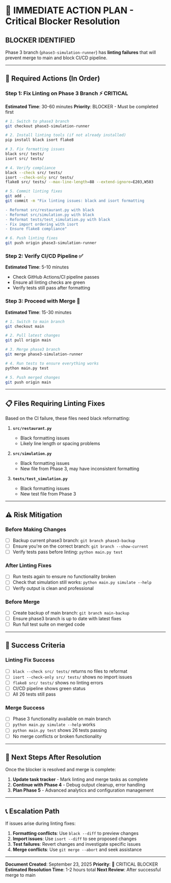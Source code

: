 # 🚨 IMMEDIATE ACTION PLAN - Critical Blocker Resolution

## **BLOCKER IDENTIFIED**
Phase 3 branch (`phase3-simulation-runner`) has **linting failures** that will prevent merge to main and block CI/CD pipeline.

---

## 🎯 **Required Actions (In Order)**

### **Step 1: Fix Linting on Phase 3 Branch** ⚡ CRITICAL
**Estimated Time**: 30-60 minutes
**Priority**: BLOCKER - Must be completed first

```bash
# 1. Switch to phase3 branch
git checkout phase3-simulation-runner

# 2. Install linting tools (if not already installed)
pip install black isort flake8

# 3. Fix formatting issues
black src/ tests/
isort src/ tests/

# 4. Verify compliance
black --check src/ tests/
isort --check-only src/ tests/
flake8 src/ tests/ --max-line-length=88 --extend-ignore=E203,W503

# 5. Commit linting fixes
git add .
git commit -m "Fix linting issues: black and isort formatting

- Reformat src/restaurant.py with black
- Reformat src/simulation.py with black
- Reformat tests/test_simulation.py with black
- Fix import ordering with isort
- Ensure flake8 compliance"

# 6. Push linting fixes
git push origin phase3-simulation-runner
```

### **Step 2: Verify CI/CD Pipeline** ✅
**Estimated Time**: 5-10 minutes

- Check GitHub Actions/CI pipeline passes
- Ensure all linting checks are green
- Verify tests still pass after formatting

### **Step 3: Proceed with Merge** 🔄
**Estimated Time**: 15-30 minutes

```bash
# 1. Switch to main branch
git checkout main

# 2. Pull latest changes
git pull origin main

# 3. Merge phase3 branch
git merge phase3-simulation-runner

# 4. Run tests to ensure everything works
python main.py test

# 5. Push merged changes
git push origin main
```

---

## 📋 **Files Requiring Linting Fixes**

Based on the CI failure, these files need black reformatting:

1. **`src/restaurant.py`**
   - Black formatting issues
   - Likely line length or spacing problems

2. **`src/simulation.py`**
   - Black formatting issues
   - New file from Phase 3, may have inconsistent formatting

3. **`tests/test_simulation.py`**
   - Black formatting issues
   - New test file from Phase 3

---

## ⚠️ **Risk Mitigation**

### **Before Making Changes**
- [ ] Backup current phase3 branch: `git branch phase3-backup`
- [ ] Ensure you're on the correct branch: `git branch --show-current`
- [ ] Verify tests pass before linting: `python main.py test`

### **After Linting Fixes**
- [ ] Run tests again to ensure no functionality broken
- [ ] Check that simulation still works: `python main.py simulate --help`
- [ ] Verify output is clean and professional

### **Before Merge**
- [ ] Create backup of main branch: `git branch main-backup`
- [ ] Ensure phase3 branch is up to date with latest fixes
- [ ] Run full test suite on merged code

---

## 🎯 **Success Criteria**

### **Linting Fix Success**
- [ ] `black --check src/ tests/` returns no files to reformat
- [ ] `isort --check-only src/ tests/` shows no import issues
- [ ] `flake8 src/ tests/` shows no linting errors
- [ ] CI/CD pipeline shows green status
- [ ] All 26 tests still pass

### **Merge Success**
- [ ] Phase 3 functionality available on main branch
- [ ] `python main.py simulate --help` works
- [ ] `python main.py test` shows 26 tests passing
- [ ] No merge conflicts or broken functionality

---

## 🚀 **Next Steps After Resolution**

Once the blocker is resolved and merge is complete:

1. **Update task tracker** - Mark linting and merge tasks as complete
2. **Continue with Phase 4** - Debug output cleanup, error handling
3. **Plan Phase 5** - Advanced analytics and configuration management

---

## 📞 **Escalation Path**

If issues arise during linting fixes:
1. **Formatting conflicts**: Use `black --diff` to preview changes
2. **Import issues**: Use `isort --diff` to see proposed changes
3. **Test failures**: Revert changes and investigate specific issues
4. **Merge conflicts**: Use `git merge --abort` and seek assistance

---

**Document Created**: September 23, 2025
**Priority**: 🚨 CRITICAL BLOCKER
**Estimated Resolution Time**: 1-2 hours total
**Next Review**: After successful merge to main
